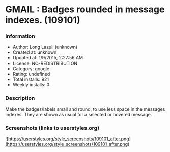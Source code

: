 # GMAIL : Badges rounded in message indexes. (109101)

### Information
- Author: Long Lazuli (unknown)
- Created at: unknown
- Updated at: 1/9/2015, 2:27:56 AM
- License: NO-REDISTRIBUTION
- Category: google
- Rating: undefined
- Total installs: 921
- Weekly installs: 0


### Description
Make the badges/labels small and round, to use less space in the messages indexes.
They are shown as usual for a selected or hovered message.


### Screenshots (links to userstyles.org)
![https://userstyles.org/style_screenshots/109101_after.png](https://userstyles.org/style_screenshots/109101_after.png)


